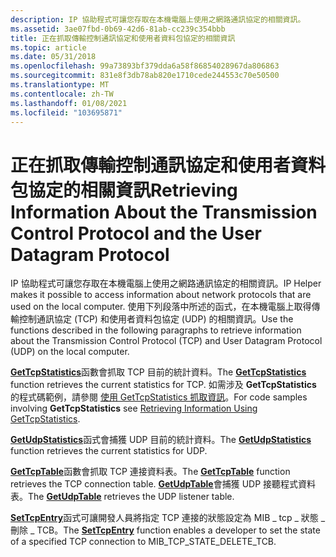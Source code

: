 ```yaml
---
description: IP 協助程式可讓您存取在本機電腦上使用之網路通訊協定的相關資訊。
ms.assetid: 3ae07fbd-0b69-42d6-81ab-cc239c354bbb
title: 正在抓取傳輸控制通訊協定和使用者資料包協定的相關資訊
ms.topic: article
ms.date: 05/31/2018
ms.openlocfilehash: 99a73893bf379dda6a58f86854028967da806863
ms.sourcegitcommit: 831e8f3db78ab820e1710cede244553c70e50500
ms.translationtype: MT
ms.contentlocale: zh-TW
ms.lasthandoff: 01/08/2021
ms.locfileid: "103695871"
---
```

# <a name="retrieving-information-about-the-transmission-control-protocol-and-the-user-datagram-protocol"></a><span data-ttu-id="77608-103">正在抓取傳輸控制通訊協定和使用者資料包協定的相關資訊</span><span class="sxs-lookup"><span data-stu-id="77608-103">Retrieving Information About the Transmission Control Protocol and the User Datagram Protocol</span></span>

<span data-ttu-id="77608-104">IP 協助程式可讓您存取在本機電腦上使用之網路通訊協定的相關資訊。</span><span class="sxs-lookup"><span data-stu-id="77608-104">IP Helper makes it possible to access information about network protocols that are used on the local computer.</span></span> <span data-ttu-id="77608-105">使用下列段落中所述的函式，在本機電腦上取得傳輸控制通訊協定 (TCP) 和使用者資料包協定 (UDP) 的相關資訊。</span><span class="sxs-lookup"><span data-stu-id="77608-105">Use the functions described in the following paragraphs to retrieve information about the Transmission Control Protocol (TCP) and User Datagram Protocol (UDP) on the local computer.</span></span>

<span data-ttu-id="77608-106">[**GetTcpStatistics**](/windows/desktop/api/Iphlpapi/nf-iphlpapi-gettcpstatistics)函數會抓取 TCP 目前的統計資料。</span><span class="sxs-lookup"><span data-stu-id="77608-106">The [**GetTcpStatistics**](/windows/desktop/api/Iphlpapi/nf-iphlpapi-gettcpstatistics) function retrieves the current statistics for TCP.</span></span> <span data-ttu-id="77608-107">如需涉及 **GetTcpStatistics** 的程式碼範例，請參閱 [使用 GetTcpStatistics 抓取資訊](retrieving-information-using-gettcpstatistics.md)。</span><span class="sxs-lookup"><span data-stu-id="77608-107">For code samples involving **GetTcpStatistics** see [Retrieving Information Using GetTcpStatistics](retrieving-information-using-gettcpstatistics.md).</span></span>

<span data-ttu-id="77608-108">[**GetUdpStatistics**](/windows/desktop/api/Iphlpapi/nf-iphlpapi-getudpstatistics)函式會捕獲 UDP 目前的統計資料。</span><span class="sxs-lookup"><span data-stu-id="77608-108">The [**GetUdpStatistics**](/windows/desktop/api/Iphlpapi/nf-iphlpapi-getudpstatistics) function retrieves the current statistics for UDP.</span></span>

<span data-ttu-id="77608-109">[**GetTcpTable**](/windows/desktop/api/Iphlpapi/nf-iphlpapi-gettcptable)函數會抓取 TCP 連接資料表。</span><span class="sxs-lookup"><span data-stu-id="77608-109">The [**GetTcpTable**](/windows/desktop/api/Iphlpapi/nf-iphlpapi-gettcptable) function retrieves the TCP connection table.</span></span> <span data-ttu-id="77608-110">[**GetUdpTable**](/windows/desktop/api/Iphlpapi/nf-iphlpapi-getudptable)會捕獲 UDP 接聽程式資料表。</span><span class="sxs-lookup"><span data-stu-id="77608-110">The [**GetUdpTable**](/windows/desktop/api/Iphlpapi/nf-iphlpapi-getudptable) retrieves the UDP listener table.</span></span>

<span data-ttu-id="77608-111">[**SetTcpEntry**](/windows/desktop/api/Iphlpapi/nf-iphlpapi-settcpentry)函式可讓開發人員將指定 TCP 連接的狀態設定為 MIB \_ tcp \_ 狀態 \_ 刪除 \_ TCB。</span><span class="sxs-lookup"><span data-stu-id="77608-111">The [**SetTcpEntry**](/windows/desktop/api/Iphlpapi/nf-iphlpapi-settcpentry) function enables a developer to set the state of a specified TCP connection to MIB\_TCP\_STATE\_DELETE\_TCB.</span></span>

 

 



